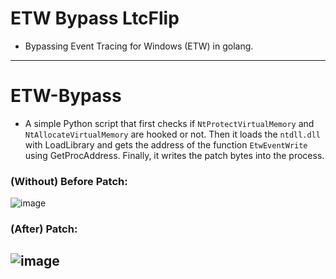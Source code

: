 # ETW Bypass LtcFlip
- Bypassing Event Tracing for Windows (ETW) in golang.
---

# ETW-Bypass
- A simple Python script that first checks if `NtProtectVirtualMemory` and `NtAllocateVirtualMemory` are hooked or not. Then it loads the `ntdll.dll` with LoadLibrary and gets the address of the function `EtwEventWrite` using GetProcAddress. Finally, it writes the patch bytes into the process.

### (Without) Before Patch:
![image](https://github.com/EvilBytecode/ETW-Bypass-Codepulze/assets/151552809/6aa9dd95-54bd-407b-be3a-02c33e0dbae1)

### (After) Patch:
![image](https://github.com/EvilBytecode/ETW-Bypass-Codepulze/assets/151552809/fe270bcf-9e67-4484-84c6-ae7aa460d401)
---

